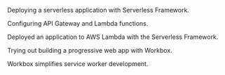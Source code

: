 Deploying a serverless application with Serverless Framework.

Configuring API Gateway and Lambda functions.

Deployed an application to AWS Lambda with the Serverless Framework.

Trying out building a progressive web app with Workbox.

Workbox simplifies service worker development.